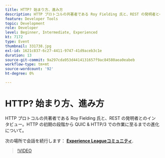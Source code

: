 ```yaml
---
title: HTTP? 始まり方、進み方
description: HTTP プロトコルの共著者である Roy Fielding 氏と、REST の発明者とのインタビュー。HTTP の初期の段階から QUIC & HTTP/3 での作業に至るまでの進化について。 このセッションは、Adobe Developers Live Content イベントの一部として配信されました。
feature: Developer Tools
topic: Development
role: Developer
level: Beginner, Intermediate, Experienced
kt: 7172
type: Event
thumbnail: 331738.jpg
exl-id: 1621c837-6c27-4411-9747-41d9aceb3c1e
duration: 13
source-git-commit: 9a297cda953d4414131657f9ac84580aea0eabeb
workflow-type: tm+mt
source-wordcount: '92'
ht-degree: 0%

---
```


# HTTP? 始まり方、進み方

HTTP プロトコルの共著者である Roy Fielding 氏と、REST の発明者とのインタビュー。HTTP の初期の段階から QUIC &amp; HTTP/3 での作業に至るまでの進化について。

次の場所で会話を続行します： **[Experience Leagueコミュニティ](https://adobe.ly/36Yd3v6)**.

>[!VIDEO](https://video.tv.adobe.com/v/331738/?quality=12&learn=on&hidetitle=true)
